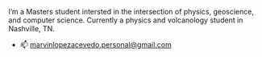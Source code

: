I’m a Masters student intersted in the intersection of physics, geoscience, and computer science. Currently a physics and volcanology student in Nashville, TN. 

- 📫 marvinlopezacevedo.personal@gmail.com

<!---
astromarb/astromarb is a ✨ special ✨ repository because its `README.md` (this file) appears on your GitHub profile.
You can click the Preview link to take a look at your changes.
--->
